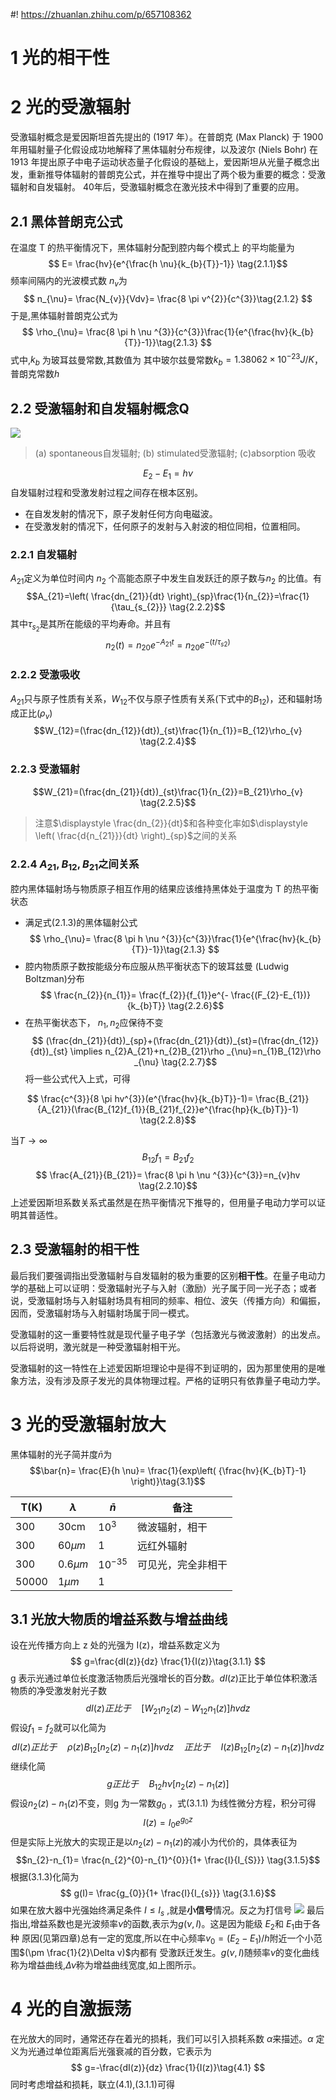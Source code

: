 #! https://zhuanlan.zhihu.com/p/657108362
# 1 光的相干性
# 2 光的受激辐射
受激辐射概念是爱因斯坦首先提出的 (1917 年）。在普朗克 (Max Planck) 于 1900 年用辐射量子化假设成功地解释了黑体辐射分布规律，以及波尔 (Niels Bohr) 在 1913 年提出原子中电子运动状态量子化假设的基础上，爱因斯坦从光量子概念出发，重新推导体辐射的普朗克公式，并在推导中提出了两个极为重要的概念：受激辐射和自发辐射。 
40年后，受激辐射概念在激光技术中得到了重要的应用。
## 2.1 黑体普朗克公式
在温度 T 的热平衡情况下，黑体辐射分配到腔内每个模式上 的平均能量为
$$ E= \frac{hv}{e^{\frac{h \nu}{k_{b}{T}}-1}} \tag{2.1.1}$$
频率间隔内的光波模式数 $n_{v}$为
$$ n_{\nu}= \frac{N_{v}}{Vdv}= \frac{8 \pi v^{2}}{c^{3}}\tag{2.1.2} $$
于是,黑体辐射普朗克公式为
$$ \rho_{\nu}= \frac{8 \pi h \nu ^{3}}{c^{3}}\frac{1}{e^{\frac{hv}{k_{b}{T}}-1}}\tag{2.1.3} $$
式中,$k_{b}$ 为玻耳兹曼常数,其数值为
其中玻尔兹曼常数$k_{b}=1.38062 \times 10^{-23}J/K$，普朗克常数$h$
## 2.2 受激辐射和自发辐射概念Q
![](../../img/emission.png)
> (a) spontaneous自发辐射; (b) stimulated受激辐射; (c)absorption 吸收  

$$E_{2}-E_{1}=h \nu \tag{2.2.1}$$
自发辐射过程和受激发射过程之间存在根本区别。
+ 在自发发射的情况下，原子发射任何方向电磁波。
+ 在受激发射的情况下，任何原子的发射与入射波的相位同相，位置相同。
### 2.2.1 自发辐射
$A_{21}$定义为单位时间内 $n_{2}$ 个高能态原子中发生自发跃迁的原子数与$n_{2}$ 的比值。有
$$A_{21}=\left( \frac{dn_{21}}{dt} \right)_{sp}\frac{1}{n_{2}}=\frac{1}{\tau_{s_{2}}} \tag{2.2.2}$$
其中$\tau_{s_{2}}$是其所在能级的平均寿命。并且有
$$n_{2}(t)=n_{20}e^{-A_{21}t}=n_{20}e^{-(t/ \tau _{s2})}\tag{2.2.3}$$
### 2.2.2 受激吸收
$A_{21}$只与原子性质有关系，$W_{12}$不仅与原子性质有关系(下式中的$B_{12}$)，还和辐射场成正比$(\rho_{v})$
$$W_{12}=(\frac{dn_{12}}{dt})_{st}\frac{1}{n_{1}}=B_{12}\rho_{v} \tag{2.2.4}$$
### 2.2.3 受激辐射
$$W_{21}=(\frac{dn_{21}}{dt})_{st}\frac{1}{n_{2}}=B_{21}\rho_{v} \tag{2.2.5}$$
> 注意$\displaystyle \frac{dn_{2}}{dt}$和各种变化率如$\displaystyle \left( \frac{d{n_{21}}}{dt} \right)_{sp}$之间的关系
### 2.2.4 $A_{21},B_{12},B_{21}$之间关系
腔内黑体辐射场与物质原子相互作用的结果应该维持黑体处于温度为 T 的热平衡状态
+ 满足式(2.1.3)的黑体辐射公式
$$ \rho_{\nu}= \frac{8 \pi h \nu ^{3}}{c^{3}}\frac{1}{e^{\frac{hv}{k_{b}{T}}-1}}\tag{2.1.3} $$
+ 腔内物质原子数按能级分布应服从热平衡状态下的玻耳兹曼 (Ludwig Boltzman)分布
$$ \frac{n_{2}}{n_{1}}= \frac{f_{2}}{f_{1}}e^{- \frac{(F_{2}-E_{1})}{k_{b}T}} \tag{2.2.6}$$
+ 在热平衡状态下， $n_{1},n_{2}$应保待不变
$$ (\frac{dn_{21}}{dt})_{sp}+(\frac{dn_{21}}{dt})_{st}=(\frac{dn_{12}}{dt})_{st} \implies n_{2}A_{21}+n_{2}B_{21}\rho _{\nu}=n_{1}B_{12}\rho _{\nu} \tag{2.2.7}$$
将一些公式代入上式，可得

$$ \frac{c^{3}}{8 \pi hv^{3}}(e^{\frac{hv}{k_{b}T}}-1)= \frac{B_{21}}{A_{21}}(\frac{B_{12}f_{1}}{B_{21}f_{2}}e^{\frac{hp}{k_{b}T}}-1) \tag{2.2.8}$$

当$T\to \infty$
$$
B_{12}f_{1}=B_{21}f_{2} \tag{2.2.9}
$$
$$ \frac{A_{21}}{B_{21}}= \frac{8 \pi h \nu ^{3}}{c^{3}}=n_{v}hv \tag{2.2.10}$$
上述爱因斯坦系数关系式虽然是在热平衡情况下推导的，但用量子电动力学可以证明其普适性。
## 2.3 受激辐射的相干性
最后我们要强调指出受激辐射与自发辐射的极为重要的区别**相干性**。在量子电动力学的基础上可以证明：受激辐射光子与入射（激励）光子属于同一光子态；或者说，受激辐射场与入射辐射场具有相同的频率、相位、波矢（传播方向）和偏振，因而，受激辐射场与入射辐射场属于同一模式。

受激辐射的这一重要特性就是现代量子电子学（包括激光与微波激射）的出发点。以后将说明，激光就是一种受激辐射相干光。

受激辐射的这一特性在上述爱因斯坦理论中是得不到证明的，因为那里使用的是唯 象方法，没有涉及原子发光的具体物理过程。严格的证明只有依靠量子电动力学。

# 3 光的受激辐射放大
黑体辐射的光子简并度$\bar{n}$为
$$\bar{n}= \frac{E}{h \nu}= \frac{1}{exp\left( {\frac{hv}{K_{b}T}-1} \right)}\tag{3.1}$$

| T(K)  | $\lambda$   | $\bar{n}$  | 备注        |
|-------|-------------|------------|-----------|
| 300   | 30cm        | $10^3$     | 微波辐射，相干   |
| 300   | $60 \mu m$  | 1          | 远红外辐射     |
| 300   | $0.6 \mu m$ | $10^{-35}$ | 可见光，完全非相干 |
| 50000 | $1 \mu m$   | 1          |
## 3.1 光放大物质的增益系数与增益曲线
设在光传播方向上 z 处的光强为 I(z)，增益系数定义为
$$
g=\frac{dI(z)}{dz} \frac{1}{I(z)}\tag{3.1.1}
$$
g 表示光通过单位长度激活物质后光强增长的百分数。$dI(z)$正比于单位体积激活物质的净受激发射光子数
$$d I ( z ) 正比于\quad [ W _ { 21 } n _ { 2 } ( z ) - W _ { 12 } n _ { 1 } ( z ) ] h v d z \tag{3.1.2}$$
假设$f_{1}=f_{2}$就可以化简为
$$d I ( z ) 正比于\quad \rho{(z)}B _ { 12 }[ n _ { 2 } ( z ) - n _ { 1 } ( z ) ] h v d z \quad 正比于\quad  I{(z)}B _ { 12 }[ n _ { 2 } ( z ) - n _ { 1 } ( z ) ] h v d z\tag{3.1.2}$$
继续化简
$$g 正比于\quad B_{12} h \nu [n_{2}(z)-n_{1}(z)]\tag{3.1.3}$$
假设$n_{2}(z)-n_{1}(z)$不变，则g 为一常数$g_{0}$ ，式(3.1.1) 为线性微分方程，积分可得
$$I(z)=I_{0}e^{g_{0}z}\tag{3.1.4}$$
但是实际上光放大的实现正是以$n_{2}(z)-n_{1}(z)$的减小为代价的，具体表征为
$$n_{2}-n_{1}= \frac{n_{2}^{0}-n_{1}^{0}}{1+ \frac{I}{I_{S}}} \tag{3.1.5}$$
根据(3.1.3)化简为
$$ g(I)= \frac{g_{0}}{1+ \frac{I}{I_{s}}} \tag{3.1.6}$$
如果在放大器中光强始终满足条件 $I \leq I_{s}$ ,就是**小信号**情况。反之为打信号
![](../../img/Pasted%20image%2020230921150217.png)
最后指出,增益系数也是光波频率$\nu$的函数,表示为$g(\nu,I)$。这是因为能级 $E_{2}$和 $E_{1}$由于各种
原因(见第四章)总有一定的宽度,所以在中心频率$v_{0}=(E_{2}-E_{1})/h$附近一个小范围$(\pm \frac{1}{2}\Delta v)$内都有
受激跃迁发生。$g(\nu,I)$随频率$\nu$的变化曲线称为增益曲线,$\Delta \nu$称为增益曲线宽度,如上图所示。
# 4 光的自激振荡
在光放大的同时，通常还存在着光的损耗，我们可以引入损耗系数 $\alpha$来描述。$\alpha$ 定义为光通过单位距离后光强衰减的百分数，它表示为
$$
g=-\frac{dI(z)}{dz} \frac{1}{I(z)}\tag{4.1}
$$
同时考虑增益和损耗，联立(4.1),(3.1.1)可得
$$
\tag{4.2}
$$